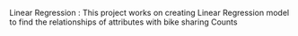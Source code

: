 Linear Regression : This project works on creating Linear Regression model to find the relationships of attributes with bike sharing Counts
